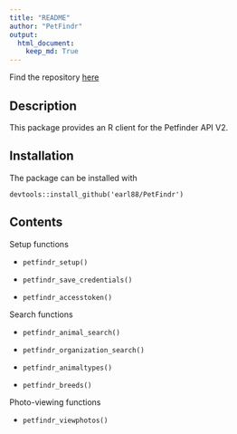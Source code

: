 ```yaml
---
title: "README"
author: "PetFindr"
output:
  html_document:
    keep_md: True
---
```


Find the repository [here](https://github.com/earl88/PetFindr)

## Description

This package provides an R client for the Petfinder API V2.

## Installation

The package can be installed with

`devtools::install_github('earl88/PetFindr')`

## Contents

Setup functions

* `petfindr_setup()`

* `petfindr_save_credentials()`

* `petfindr_accesstoken()`

Search functions

* `petfindr_animal_search()`

* `petfindr_organization_search()`

* `petfindr_animaltypes()`

* `petfindr_breeds()`

Photo-viewing functions

* `petfindr_viewphotos()`
